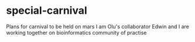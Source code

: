 # special-carnival
Plans for carnival to be held on mars
I am Olu's collaborator
Edwin and I are working together on bioinformatics community of practise 
